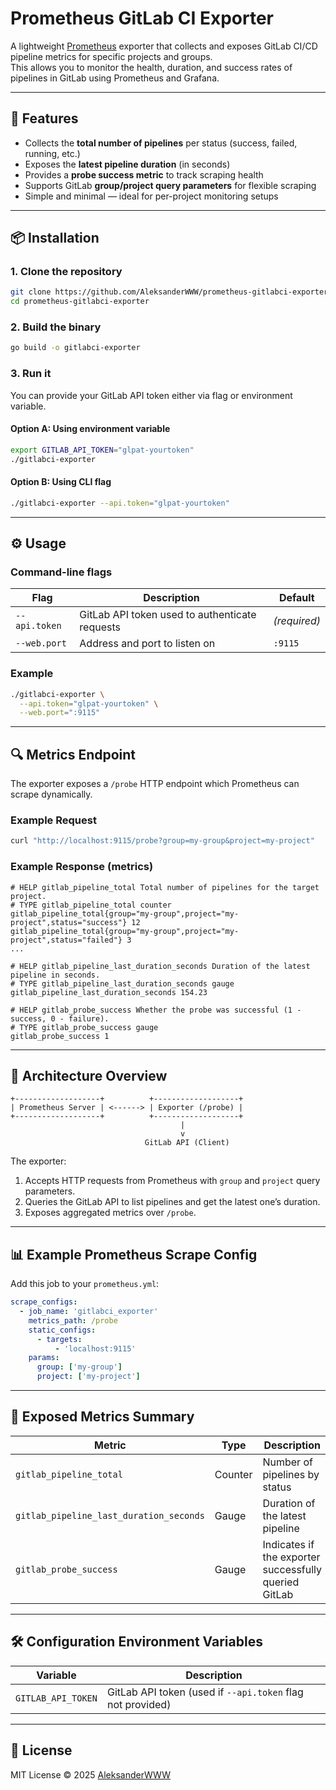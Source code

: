 # Prometheus GitLab CI Exporter

A lightweight [Prometheus](https://prometheus.io/) exporter that collects and exposes GitLab CI/CD pipeline metrics for specific projects and groups.  
This allows you to monitor the health, duration, and success rates of pipelines in GitLab using Prometheus and Grafana.

---

## 🚀 Features

- Collects the **total number of pipelines** per status (success, failed, running, etc.)
- Exposes the **latest pipeline duration** (in seconds)
- Provides a **probe success metric** to track scraping health
- Supports GitLab **group/project query parameters** for flexible scraping
- Simple and minimal — ideal for per-project monitoring setups

---

## 📦 Installation

### 1. Clone the repository
```bash
git clone https://github.com/AleksanderWWW/prometheus-gitlabci-exporter.git
cd prometheus-gitlabci-exporter
```

### 2. Build the binary
```bash
go build -o gitlabci-exporter
```

### 3. Run it
You can provide your GitLab API token either via flag or environment variable.

#### Option A: Using environment variable
```bash
export GITLAB_API_TOKEN="glpat-yourtoken"
./gitlabci-exporter
```

#### Option B: Using CLI flag
```bash
./gitlabci-exporter --api.token="glpat-yourtoken"
```

---

## ⚙️ Usage

### Command-line flags

| Flag | Description | Default |
|------|--------------|----------|
| `--api.token` | GitLab API token used to authenticate requests | *(required)* |
| `--web.port` | Address and port to listen on | `:9115` |

### Example

```bash
./gitlabci-exporter \
  --api.token="glpat-yourtoken" \
  --web.port=":9115"
```

---

## 🔍 Metrics Endpoint

The exporter exposes a `/probe` HTTP endpoint which Prometheus can scrape dynamically.

### Example Request

```bash
curl "http://localhost:9115/probe?group=my-group&project=my-project"
```

### Example Response (metrics)

```
# HELP gitlab_pipeline_total Total number of pipelines for the target project.
# TYPE gitlab_pipeline_total counter
gitlab_pipeline_total{group="my-group",project="my-project",status="success"} 12
gitlab_pipeline_total{group="my-group",project="my-project",status="failed"} 3
...

# HELP gitlab_pipeline_last_duration_seconds Duration of the latest pipeline in seconds.
# TYPE gitlab_pipeline_last_duration_seconds gauge
gitlab_pipeline_last_duration_seconds 154.23

# HELP gitlab_probe_success Whether the probe was successful (1 - success, 0 - failure).
# TYPE gitlab_probe_success gauge
gitlab_probe_success 1
```

---

## 🧠 Architecture Overview

```
+-------------------+          +-------------------+
| Prometheus Server | <------> | Exporter (/probe) |
+-------------------+          +-------------------+
                                      |
                                      v
                              GitLab API (Client)
```

The exporter:
1. Accepts HTTP requests from Prometheus with `group` and `project` query parameters.  
2. Queries the GitLab API to list pipelines and get the latest one’s duration.  
3. Exposes aggregated metrics over `/probe`.

---

## 📊 Example Prometheus Scrape Config

Add this job to your `prometheus.yml`:

```yaml
scrape_configs:
  - job_name: 'gitlabci_exporter'
    metrics_path: /probe
    static_configs:
      - targets:
          - 'localhost:9115'
    params:
      group: ['my-group']
      project: ['my-project']
```

---

## 📘 Exposed Metrics Summary

| Metric | Type | Description |
|--------|------|-------------|
| `gitlab_pipeline_total` | Counter | Number of pipelines by status |
| `gitlab_pipeline_last_duration_seconds` | Gauge | Duration of the latest pipeline |
| `gitlab_probe_success` | Gauge | Indicates if the exporter successfully queried GitLab |

---

## 🛠️ Configuration Environment Variables

| Variable | Description |
|-----------|-------------|
| `GITLAB_API_TOKEN` | GitLab API token (used if `--api.token` flag not provided) |

---

## 📜 License

MIT License © 2025 [AleksanderWWW](https://github.com/AleksanderWWW)
